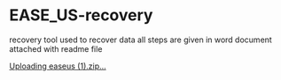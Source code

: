 # EASE_US-recovery
recovery tool used to recover data all steps are given in word document attached with readme file

[Uploading easeus (1).zip…]()

